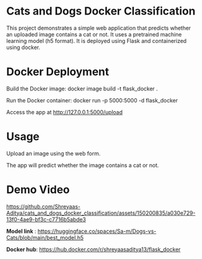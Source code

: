 # Cats and Dogs Docker Classification
This project demonstrates a simple web application that predicts whether an uploaded image contains a cat or not. It uses a pretrained machine learning model (h5 format). It is deployed using Flask and containerized using docker.

# Docker Deployment
Build the Docker image: docker image build -t flask_docker .

Run the Docker container: docker run -p 5000:5000 -d flask_docker

Access the app at http://127.0.0.1:5000/upload

# Usage
Upload an image using the web form.

The app will predict whether the image contains a cat or not.

# Demo Video
https://github.com/Shreyaas-Aditya/cats_and_dogs_docker_classification/assets/150200835/a030e729-13f0-4ae9-bf3c-c7716b5abde3
  
**Model link** : https://huggingface.co/spaces/Sa-m/Dogs-vs-Cats/blob/main/best_model.h5

**Docker hub**: https://hub.docker.com/r/shreyaasaditya13/flask_docker

